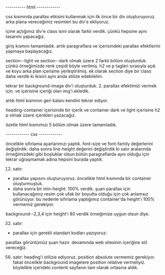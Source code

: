 ---------- html ------------

css kısmında parallax etkisini kullanmak için ilk önce bir div oluşturuyoruz. arka plana vereceğimiz resimleri bu div'e ekliyoruz.

içine açtığımız div'e class ismi olarak farklı verdik. çünkü hepsine aynı tasarımı yapacağız.

giriş kısmını tamamladık. artık paragraflara ve içerisindeki parallax efektlerini yapmaya başlayacağız.

section--light ve section--dark olmak üzere 2 farklı bölüm oluşturduk. çünkü örneğimizde renk çeşidi böyle verilmiş. h2 ve p tagleri sırasıyla açık ve koyu arka plan içerisine yerleştirilmiş. ek olarak section diye bir class daha verdik ki ikisini aynı anda stilize edebilelim.

tekrar bir background-image div'i oluşturduk. 2. parallax efektimizi vermek için. ve içerisine içeriği olan img'i ekledik. 

artık html kısmının geri kalanı kendini tekrar ediyor.

heading-container içerisinde bir içerik ve container dark ve light içerisine h2 p olmak üzere içerikleri yazacağız.

özetle html kısmımızı 5 bölüm olmak üzere tamamladık.


------------ css ------------

öncelikle sıfırlama ayarlarımızı yaptık. font-size ve font-family değerlerini değiştirdik. daha sonra line-height değerini değiştirdik ki satır aralarında örneğimizdeki gibi boşluklar olsun.bütün paragraflarda aynı olduğu için tekrar uğraşmamak adına hepsini burada yaptık.

12. satır: 
- parallax yapısını oluşturuyoruz. öncelikle html kısmında bir container oluşturmuştuk. 
- daha sonra bir min-height: 100% verdik. 
şuan parallax için kullanacağımız resim çok ufak bir boyutta olduğu için çok anlamsız görünüyor. bu nedenle sıfırlama yaptığımız container'da height'ı 100% vermemiz gerekiyor.

background--2,3,4 için height'ı 80 verdik örneğimize uygun olsun diye.

32. satır:
- parallax için gerekli standart kodları yazıyoruz:

<!-- 
background-attachment: fixed;  -- sabitledi 
background-position: center;   -- ortaladı
background-repeat: no-repeat;  -- tekrarlamayı kapattı.
background-size: cover;        -- sayfanın tamamını kapladı
bütün resimler için yukarıdaki yöntemleri uyguladık. 
-->

parallax görüntümüz şuan hazır. devamında web sitesinin içeriğine stil vereceğiz.


56. satır: heading'i stilizie ediyoruz.
position absolute vermemiz gerekiyor. fakat öncelikle background imagelere position relative vermeliyiz. böylelikle içerideki contenti sayfanın tam olarak ortasına aldık.